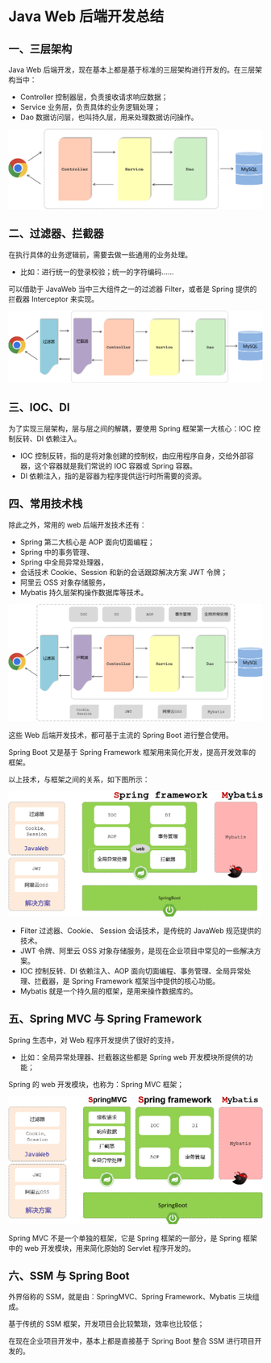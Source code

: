 # Java Web 后端开发总结

## 一、三层架构

Java Web 后端开发，现在基本上都是基于标准的三层架构进行开发的。在三层架构当中：

- Controller 控制器层，负责接收请求响应数据；
- Service 业务层，负责具体的业务逻辑处理；
- Dao 数据访问层，也叫持久层，用来处理数据访问操作。

![三层架构2](NoteAssets/三层架构2.png)

## 二、过滤器、拦截器

在执行具体的业务逻辑前，需要去做一些通用的业务处理。

- 比如：进行统一的登录校验；统一的字符编码……

可以借助于 JavaWeb 当中三大组件之一的过滤器 Filter，或者是 Spring 提供的拦截器 Interceptor 来实现。

![过滤器、拦截器](NoteAssets/过滤器、拦截器.png)

## 三、IOC、DI

为了实现三层架构，层与层之间的解耦，要使用 Spring 框架第一大核心：IOC 控制反转、DI 依赖注入。

- IOC 控制反转，指的是将对象创建的控制权，由应用程序自身，交给外部容器，这个容器就是我们常说的 IOC 容器或 Spring 容器。
- DI 依赖注入，指的是容器为程序提供运行时所需要的资源。

## 四、常用技术栈

除此之外，常用的 web 后端开发技术还有：

- Spring 第二大核心是 AOP 面向切面编程；
- Spring 中的事务管理、
- Spring 中全局异常处理器，
- 会话技术 Cookie、Session 和新的会话跟踪解决方案 JWT 令牌；
- 阿里云 OSS 对象存储服务，
- Mybatis 持久层架构操作数据库等技术。

![JavaWeb后端开发技术栈](NoteAssets/JavaWeb后端开发技术栈.png)

这些 Web 后端开发技术，都可基于主流的 Spring Boot 进行整合使用。

Spring Boot 又是基于 Spring Framework 框架用来简化开发，提高开发效率的框架。

以上技术，与框架之间的关系，如下图所示：

![框架中的核心技术](NoteAssets/框架中的核心技术.png)

- Filter 过滤器、Cookie、 Session 会话技术，是传统的 JavaWeb 规范提供的技术。
- JWT 令牌、阿里云 OSS 对象存储服务，是现在企业项目中常见的一些解决方案。
- IOC 控制反转、DI 依赖注入、AOP 面向切面编程、事务管理、全局异常处理、拦截器，是 Spring Framework 框架当中提供的核心功能。
- Mybatis 就是一个持久层的框架，是用来操作数据库的。

## 五、Spring MVC 与 Spring Framework

Spring 生态中，对 Web 程序开发提供了很好的支持，

- 比如：全局异常处理器、拦截器这些都是 Spring web 开发模块所提供的功能；

Spring 的 web 开发模块，也称为：Spring MVC 框架；

![SpringMVC与SpringFramework的关系](NoteAssets/SpringMVC与SpringFramework的关系.png)

Spring MVC 不是一个单独的框架，它是 Spring 框架的一部分，是 Spring 框架中的 web 开发模块，用来简化原始的 Servlet 程序开发的。

## 六、SSM 与 Spring Boot

外界俗称的 SSM，就是由：SpringMVC、Spring Framework、Mybatis 三块组成。

基于传统的 SSM 框架，开发项目会比较繁琐，效率也比较低；

在现在企业项目开发中，基本上都是直接基于 Spring Boot 整合 SSM 进行项目开发的。

